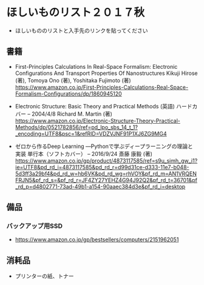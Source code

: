 # ほしいものリスト２０１７秋

- ほしいもののリストと入手先のリンクを貼ってください

## 書籍

- First-Principles Calculations In Real-Space Formalism: Electronic Configurations And Transport Properties Of Nanostructures
Kikuji Hirose  (著),‎ Tomoya Ono (著),‎ Yoshitaka Fujimoto (著)
 https://www.amazon.co.jp/First-Principles-Calculations-Real-Space-Formalism-Configurations/dp/1860945120

- Electronic Structure: Basic Theory and Practical Methods (英語) ハードカバー – 2004/4/8
Richard M. Martin  (著)
https://www.amazon.co.jp/Electronic-Structure-Theory-Practical-Methods/dp/0521782856/ref=pd_lpo_sbs_14_t_1?_encoding=UTF8&psc=1&refRID=VDZVJNF91P1XJ6ZG9MG4

- ゼロから作るDeep Learning ―Pythonで学ぶディープラーニングの理論と実装 単行本（ソフトカバー） – 2016/9/24
斎藤 康毅  (著)
https://www.amazon.co.jp/gp/product/4873117585/ref=s9u_simh_gw_i1?ie=UTF8&pd_rd_i=4873117585&pd_rd_r=d99d31ce-d333-11e7-b048-5d3ff3a29bf4&pd_rd_w=hb6VK&pd_rd_wg=rhVOY&pf_rd_m=AN1VRQENFRJN5&pf_rd_s=&pf_rd_r=JF4ZY27YEHZ4G94J92Q2&pf_rd_t=36701&pf_rd_p=d4802771-73ad-49b1-a154-90aaec384d3e&pf_rd_i=desktop



## 備品

### バックアップ用SSD
- https://www.amazon.co.jp/gp/bestsellers/computers/2151962051


## 消耗品
-  プリンターの紙、トナー　
